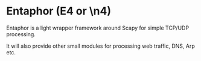 Entaphor (E4 or \n4)
====================

Entaphor is a light wrapper framework around Scapy for simple TCP/UDP processing.

It will also provide other small modules for processing web traffic, DNS, Arp etc.
